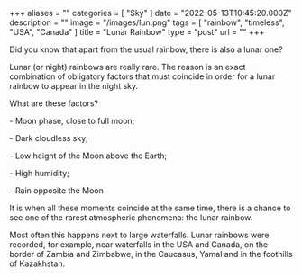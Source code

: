 +++
aliases = ""
categories = [ "Sky" ]
date = "2022-05-13T10:45:20.000Z"
description = ""
image = "/images/lun.png"
tags = [ "rainbow", "timeless", "USA", "Canada" ]
title = "Lunar Rainbow"
type = "post"
url = ""
+++


Did you know that apart from the usual rainbow, there is also a lunar one?

Lunar (or night) rainbows are really rare. The reason is an exact combination of obligatory factors that must coincide in order for a lunar rainbow to appear in the night sky.

What are these factors?

\- Moon phase, close to full moon;

\- Dark cloudless sky;

\- Low height of the Moon above the Earth;

\- High humidity;

\- Rain opposite the Moon

It is when all these moments coincide at the same time, there is a chance to see one of the rarest atmospheric phenomena: the lunar rainbow.

Most often this happens next to large waterfalls. Lunar rainbows were recorded, for example, near waterfalls in the USA and Canada, on the border of Zambia and Zimbabwe, in the Caucasus, Yamal and in the foothills of Kazakhstan.
